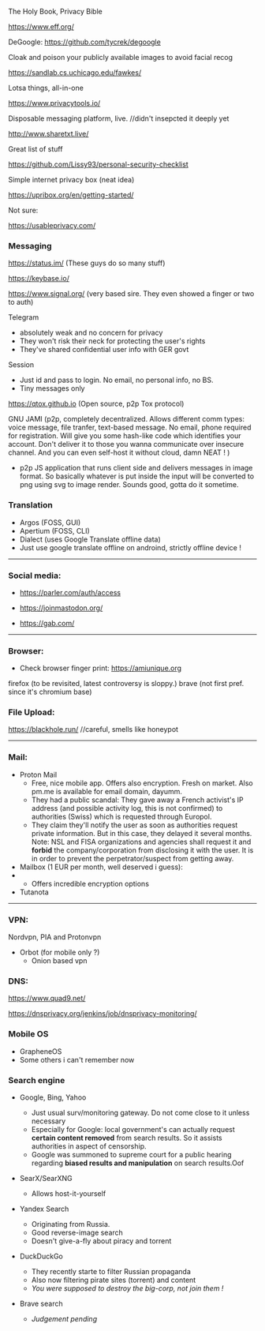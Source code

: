 The Holy Book, Privacy Bible

https://www.eff.org/

DeGoogle:
https://github.com/tycrek/degoogle


Cloak and poison your publicly available images to avoid facial recog

https://sandlab.cs.uchicago.edu/fawkes/

Lotsa things, all-in-one 

https://www.privacytools.io/

Disposable messaging platform, live. //didn't insepcted it deeply yet

http://www.sharetxt.live/


Great list of stuff

https://github.com/Lissy93/personal-security-checklist


Simple internet privacy box (neat idea)

https://upribox.org/en/getting-started/


Not sure:

https://usableprivacy.com/


### Messaging

https://status.im/ (These guys do so many stuff)

https://keybase.io/

https://www.signal.org/ (very based sire. They even showed a finger or two to auth)

Telegram 
- absolutely weak and no concern for privacy
- They won't risk their neck for protecting the user's rights
- They've shared confidential user info with GER govt 

Session
- Just id and pass to login. No email, no personal info, no BS.
- Tiny messages only

https://qtox.github.io (Open source, p2p Tox protocol)

GNU JAMI (p2p, completely decentralized. Allows different comm types: voice message, file tranfer, text-based message. No email, phone required for registration. Will give you some hash-like code which identifies your account. Don't deliver it to those you wanna communicate over insecure channel. And you can even self-host it without cloud, damn NEAT ! )

- p2p JS application that runs client side and delivers messages in image format. So basically whatever is put inside the input will be converted to png using svg to image render. Sounds good, gotta do it sometime.

### Translation

- Argos (FOSS, GUI)
- Apertium (FOSS, CLI)
- Dialect (uses Google Translate offline data)
- Just use google translate offline on androind, strictly offline device !
---

### Social media:

- https://parler.com/auth/access

- https://joinmastodon.org/

- https://gab.com/

---


### Browser:

- Check browser finger print: https://amiunique.org

firefox (to be revisited, latest controversy is sloppy.)
brave (not first pref. since it's chromium base)



### File Upload:

https://blackhole.run/ //careful, smells like honeypot

---
### Mail:

- Proton Mail
  - Free, nice mobile app. Offers also encryption. Fresh on market. Also pm.me is available for email domain, dayumm.
  - They had a public scandal: They gave away a French activist's IP address (and possible activity log, this is not confirmed) to authorities (Swiss) which is requested through Europol.
  - They claim they'll notify the user as soon as authorities request private information. But in this case, they delayed it several months. Note: NSL and FISA organizations and agencies shall request it and **forbid** the company/corporation from disclosing it with the user. It is in order to prevent the perpetrator/suspect from getting away.
- Mailbox (1 EUR per month, well deserved i guess):
- - Offers incredible encryption options
- Tutanota

---

### VPN:

Nordvpn, PIA and Protonvpn 

- Orbot (for mobile only ?)
  - Onion based vpn 


### DNS:

https://www.quad9.net/

https://dnsprivacy.org/jenkins/job/dnsprivacy-monitoring/



### Mobile OS
- GrapheneOS
- Some others i can't remember now

### Search engine
- Google, Bing, Yahoo
  - Just usual surv/monitoring gateway. Do not come close to it unless necessary
  - Especially for Google: local government's can actually request **certain content removed** from search results. So it assists authorities in aspect of censorship.
  - Google was summoned to supreme court for a public hearing regarding **biased results and manipulation** on search results.Oof

- SearX/SearXNG
  - Allows host-it-yourself
- Yandex Search
  - Originating from Russia.
  - Good reverse-image search
  - Doesn't give-a-fly about piracy and torrent
- DuckDuckGo
  - They recently starte to filter Russian propaganda
  - Also now filtering pirate sites (torrent) and content
  - *You were supposed to destroy the big-corp, not join them !*
- Brave search
  - *Judgement pending*

